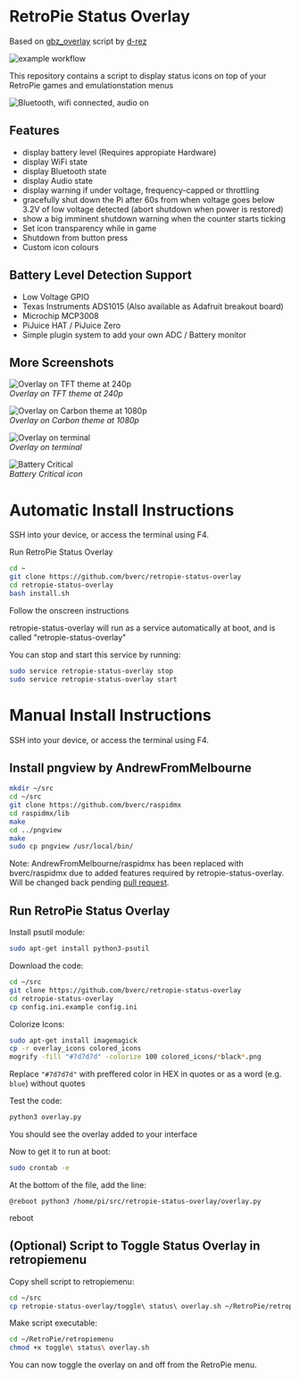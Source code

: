 # RetroPie Status Overlay
Based on [gbz_overlay](https://github.com/d-rez/gbz_overlay) script by [d-rez](https://github.com/d-rez)

![example workflow](https://github.com/bverc/retropie-status-overlay/actions/workflows/pylint.yml/badge.svg)

This repository contains a script to display status icons on top of your RetroPie games and emulationstation menus

![Bluetooth, wifi connected, audio on](_images/240_icons.png)

## Features
- display battery level (Requires appropiate Hardware)
- display WiFi state
- display Bluetooth state
- display Audio state
- display warning if under voltage, frequency-capped or throttling
- gracefully shut down the Pi after 60s from when voltage goes below 3.2V of low voltage detected (abort shutdown when power is restored)
- show a big imminent shutdown warning when the counter starts ticking
- Set icon transparency while in game
- Shutdown from button press
- Custom icon colours

## Battery Level Detection Support
- Low Voltage GPIO
- Texas Instruments ADS1015 (Also available as Adafruit breakout board)
- Microchip MCP3008
- PiJuice HAT / PiJuice Zero
- Simple plugin system to add your own ADC / Battery monitor

## More Screenshots
![Overlay on TFT theme at 240p](_images/240_allicons.png)  
*Overlay on TFT theme at 240p*

![Overlay on Carbon theme at 1080p](_images/1080_carbon.png)  
*Overlay on Carbon theme at 1080p*

![Overlay on terminal](_images/1080_terminal.png)  
*Overlay on terminal*

![Battery Critical](_images/240_lowbat.png)  
*Battery Critical icon*

# Automatic Install Instructions

SSH into your device, or access the terminal using F4.

Run RetroPie Status Overlay
```bash
cd ~
git clone https://github.com/bverc/retropie-status-overlay
cd retropie-status-overlay
bash install.sh
```
Follow the onscreen instructions

retropie-status-overlay will run as a service automatically at boot, and is called "retropie-status-overlay"

You can stop and start this service by running:
```bash
sudo service retropie-status-overlay stop
sudo service retropie-status-overlay start
```
# Manual Install Instructions

SSH into your device, or access the terminal using F4.

## Install pngview by AndrewFromMelbourne
```bash
mkdir ~/src
cd ~/src
git clone https://github.com/bverc/raspidmx
cd raspidmx/lib
make
cd ../pngview
make
sudo cp pngview /usr/local/bin/
 ```
  Note: AndrewFromMelbourne/raspidmx has been replaced with bverc/raspidmx due to added features required by retropie-status-overlay. Will be changed back pending [pull request](https://github.com/AndrewFromMelbourne/raspidmx/pull/31).
  
## Run RetroPie Status Overlay
Install psutil module:
```bash
sudo apt-get install python3-psutil
```
Download the code:
```bash
cd ~/src
git clone https://github.com/bverc/retropie-status-overlay
cd retropie-status-overlay
cp config.ini.example config.ini
```

Colorize Icons:
```bash
sudo apt-get install imagemagick
cp -r overlay_icons colored_icons
mogrify -fill "#7d7d7d" -colorize 100 colored_icons/*black*.png
```
Replace `"#7d7d7d"` with preffered color in HEX in quotes or as a word (e.g. `blue`) without quotes

Test the code:
```bash
python3 overlay.py
```
You should see the overlay added to your interface

Now to get it to  run at boot:
```bash
sudo crontab -e
```
At the bottom of the file, add the line:
```
@reboot python3 /home/pi/src/retropie-status-overlay/overlay.py
```
reboot

## (Optional) Script to Toggle Status Overlay in retropiemenu
Copy shell script to retropiemenu:
```bash
cd ~/src
cp retropie-status-overlay/toggle\ status\ overlay.sh ~/RetroPie/retropiemenu/
```

Make script executable:
```bash
cd ~/RetroPie/retropiemenu
chmod +x toggle\ status\ overlay.sh
```

You can now toggle the overlay on and off from the RetroPie menu.
